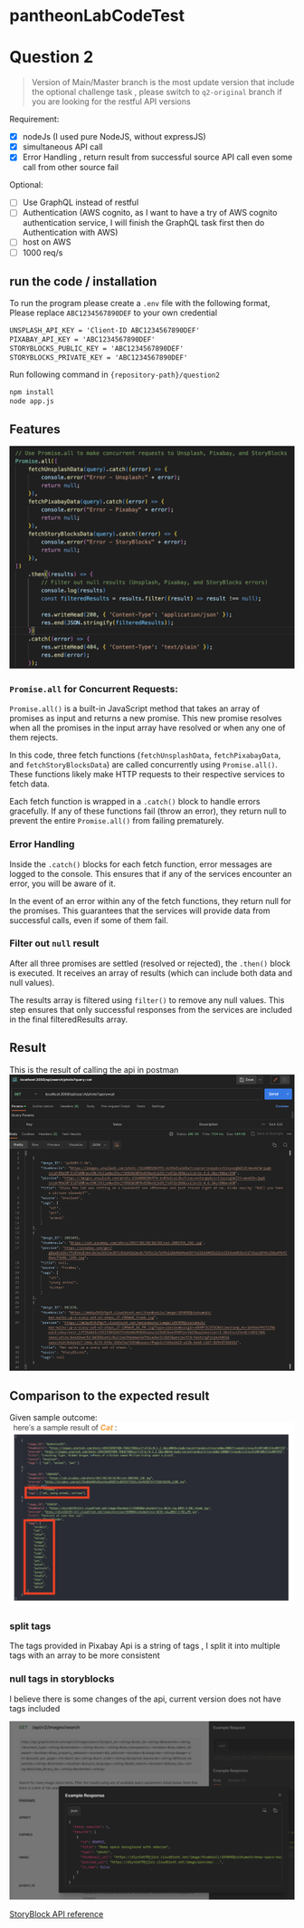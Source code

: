 # pantheonLabCodeTest

# Question 2 

> Version of Main/Master branch is the most update version that include the optional challenge task , please switch to `q2-original` branch if you are looking for the restful API versions 

Requirement:
- [x] nodeJs (I used pure NodeJS, without expressJS)
- [x] simultaneous API call
- [x] Error Handling , return result from successful source API call even some call from other source fail

Optional:
- [ ] Use GraphQL instead of restful 
- [ ] Authentication (AWS cognito, as I want to have a try of AWS cognito authentication service, I will finish the GraphQL task first then do Authentication with AWS)
- [ ] host on AWS 
- [ ] 1000 req/s 

## run the code / installation 
To run the program please create a `.env` file with the following format, Please replace `ABC1234567890DEF` to your own credential

```
UNSPLASH_API_KEY = 'Client-ID ABC1234567890DEF'
PIXABAY_API_KEY = 'ABC1234567890DEF'
STORYBLOCKS_PUBLIC_KEY = 'ABC1234567890DEF'
STORYBLOCKS_PRIVATE_KEY = 'ABC1234567890DEF'
```
Run following command in `{repository-path}/question2`
```
npm install
node app.js
```

## Features

![Alt text](Q2_Concurrent.png)

### `Promise.all` for Concurrent Requests:

`Promise.all()` is a built-in JavaScript method that takes an array of promises as input and returns a new promise. This new promise resolves when all the promises in the input array have resolved or when any one of them rejects.


In this code, three fetch functions (`fetchUnsplashData`, `fetchPixabayData`, and `fetchStoryBlocksData`) are called concurrently using `Promise.all()`. These functions likely make HTTP requests to their respective services to fetch data.


Each fetch function is wrapped in a `.catch()` block to handle errors gracefully. If any of these functions fail (throw an error), they return null to prevent the entire `Promise.all()` from failing prematurely.

### Error Handling

Inside the `.catch()` blocks for each fetch function, error messages are logged to the console. This ensures that if any of the services encounter an error, you will be aware of it.

In the event of an error within any of the fetch functions, they return null for the promises. This guarantees that the services will provide data from successful calls, even if some of them fail.

### Filter out `null` result

After all three promises are settled (resolved or rejected), the `.then()` block is executed. It receives an array of results (which can include both data and null values).

The results array is filtered using `filter()` to remove any null values. This step ensures that only successful responses from the services are included in the final filteredResults array.

## Result
This is the result of calling the api in postman 
![postman](Q2_Postman.png)

## Comparison to the expected result

Given sample outcome:
![Given sample outcome](Q2_Expected_Result.png)

### split tags
The tags provided in Pixabay Api is a string of tags , I split it into multiple tags with an array to be more consistent 

### null tags in storyblocks

I believe there is some changes of the api, current version does not have tags included 

![Alt text](Q2_Example_Response.png)

[StoryBlock API reference](https://documentation.storyblocks.com/#ae3e53a1-a9f5-45ef-afc7-9a0f9b33f228)


